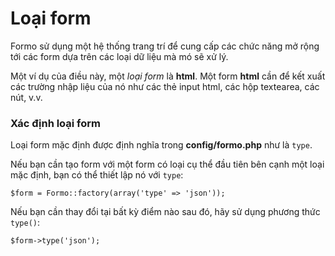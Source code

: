Loại form
==========

Formo sử dụng một hệ thống trang trí để cung cấp các chức năng mở rộng tới các form dựa trên các loại dữ liệu mà mó sẽ xử lý.

Một ví dụ của điều này, một *loại form* là **html**.
Một form **html** cần để kết xuất các trường nhập liệu của nó như các thẻ input html, các hộp textearea, các nút, v.v.

### Xác định loại form

Loại form mặc định được định nghĩa trong **config/formo.php** như là `type`.

Nếu bạn cần tạo form với một form có loại cụ thể đầu tiên bên cạnh một loại mặc định, bạn có thể thiết lập nó với `type`:

	$form = Formo::factory(array('type' => 'json'));
	
Nếu bạn cần thay đổi tại bất kỳ điểm nào sau đó, hãy sử dụng phương thức `type()`:

	$form->type('json');